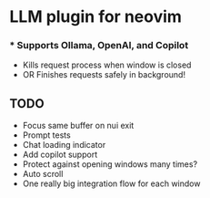 # LLM plugin for neovim

### * Supports Ollama, OpenAI, and Copilot

* Kills request process when window is closed
* OR Finishes requests safely in background!

## TODO

* Focus same buffer on nui exit
* Prompt tests
* Chat loading indicator
* Add copilot support
* Protect against opening windows many times?
* Auto scroll
* One really big integration flow for each window

